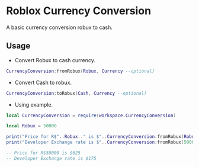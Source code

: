 
# Roblox Currency Conversion
A basic currency conversion robux to cash.

## Usage
- Convert Robux to cash currency.
```lua
CurrencyConversion:fromRobux(Robux, Currency --optional)
```

- Convert Cash to robux.
```lua
CurrencyConversion:toRobux(Cash, Currency --optional)
```

- Using example.
```lua
local CurrencyConversion = require(workspace.CurrencyConversion)

local Robux = 50000

print("Price for R$"..Robux.." is $"..CurrencyConversion:fromRobux(Robux))
print("Developer Exchange rate is $"..CurrencyConversion:fromRobux(50000, "DevEX"))

-- Price for R$50000 is $625
-- Developer Exchange rate is $175
```
